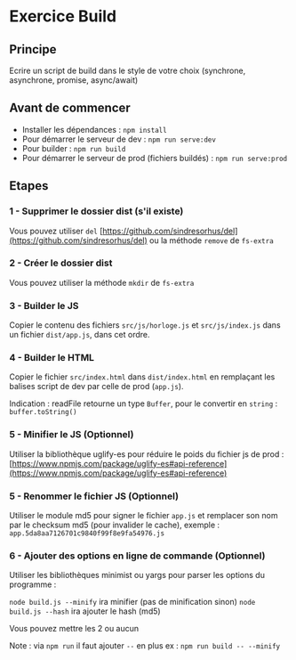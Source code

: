 # Exercice Build

## Principe

Ecrire un script de build dans le style de votre choix (synchrone, asynchrone, promise, async/await)

## Avant de commencer

* Installer les dépendances : `npm install`
* Pour démarrer le serveur de dev : `npm run serve:dev`
* Pour builder : `npm run build`
* Pour démarrer le serveur de prod (fichiers buildés) : `npm run serve:prod`


## Etapes

### 1 - Supprimer le dossier dist (s'il existe)

Vous pouvez utiliser `del` [https://github.com/sindresorhus/del](https://github.com/sindresorhus/del) ou la méthode `remove` de `fs-extra`

### 2 - Créer le dossier dist

Vous pouvez utiliser la méthode `mkdir` de `fs-extra`

### 3 - Builder le JS

Copier le contenu des fichiers `src/js/horloge.js` et `src/js/index.js` dans un fichier `dist/app.js`, dans cet ordre.


### 4 - Builder le HTML

Copier le fichier `src/index.html` dans `dist/index.html` en remplaçant les balises script de dev par celle de prod (`app.js`).

Indication : readFile retourne un type `Buffer`, pour le convertir en `string` : `buffer.toString()`

### 5 - Minifier le JS (Optionnel)

Utiliser la bibliothèque uglify-es pour réduire le poids du fichier js de prod : [https://www.npmjs.com/package/uglify-es#api-reference](https://www.npmjs.com/package/uglify-es#api-reference)

### 5 - Renommer le fichier JS (Optionnel)

Utiliser le module md5 pour signer le fichier `app.js` et remplacer son nom par le checksum md5 (pour invalider le cache), exemple : `app.5da8aa7126701c9840f99f8e9fa54976.js`

### 6 - Ajouter des options en ligne de commande (Optionnel)

Utiliser les bibliothèques minimist ou yargs pour parser les options
du programme :

`node build.js --minify` ira minifier (pas de minification sinon)
`node build.js --hash` ira ajouter le hash (md5)

Vous pouvez mettre les 2 ou aucun

Note : via `npm run` il faut ajouter `--` en plus ex :
`npm run build -- --minify`
